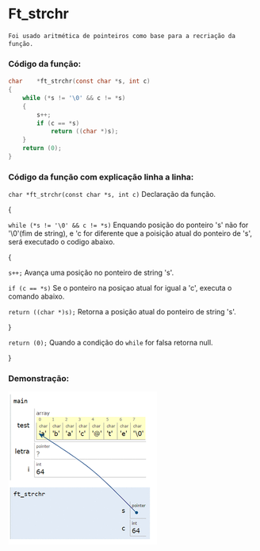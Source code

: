     
# Ft_strchr    
    Foi usado aritmética de pointeiros como base para a recriação da função.
    
### Código da função:
```c
char	*ft_strchr(const char *s, int c)
{
	while (*s != '\0' && c != *s)
	{
		s++;
		if (c == *s)
			return ((char *)s);
	}
	return (0);
}
```
### Código da função com explicação linha a linha:
`char *ft_strchr(const char *s, int c)` Declaração da função.

{  

`while (*s != '\0' && c != *s)` Enquando posição do ponteiro 's' não for '\0'(fim de string), e 'c for diferente que a poisição atual do ponteiro de 's', será executado o codigo abaixo.

{

`s++;` Avança uma posição no ponteiro de string 's'.

`if (c == *s)` Se o ponteiro na posiçao atual for igual a 'c', executa o comando abaixo.

`return ((char *)s);` Retorna a posição  atual do ponteiro de string 's'.

}

`return (0);` Quando a condição  do `while` for falsa retorna null.

}
### Demonstração:

![image](https://github.com/Alef-Matos/42_lisboa/blob/master/libft_comment/Ft_strchr/imagem_strchr.gif)
